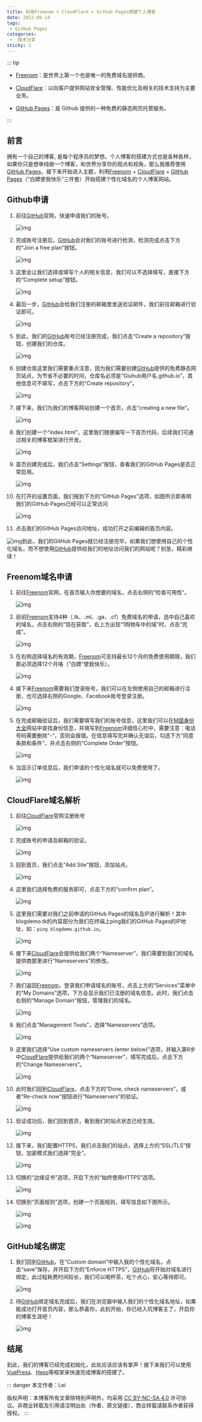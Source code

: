 ```yaml
---
title: 利用Freenom + CloudFlare + Github Pages搭建个人博客
date: 2022-06-14
tags:
 - GitHub Pages
categories:
 -  技术分享
sticky: 1
---
```


::: tip

- [Freenom](https://www.freenom.com/)：是世界上第一个也是唯一的免费域名提供商。

- [CloudFlare](https://www.cloudflare.com/)：以向客户提供网站安全管理、性能优化及相关的技术支持为主要业务。

- [GitHub Pages](https://github.com/)：是 Github 提供的一种免费的静态网页托管服务。

:::

## 前言

拥有一个自己的博客, 是每个程序员的梦想。个人博客的搭建方式也是各种各样，如果你只是想单纯做一个博客，和世界分享你的观点和视角，那么我推荐使用 [GitHub Pages](https://github.com/)，接下来开始进入主题，利用[Freenom](https://www.freenom.com/) + [CloudFlare](https://www.cloudflare.com/) + [GitHub Pages](https://github.com/)（“白嫖使我快乐”三件套）开始搭建个性化域名的个人博客网站。

## Github申请

1. 前往[GitHub](https://github.com/)官网，快速申请我们的账号。

   ![img](https://lilei2603.github.io/images/freenom-cloudFlare-githubPages/github-1.png)

2. 完成账号注册后，[GitHub](https://github.com/)会对我们的账号进行检测，检测完成点击下方的“Join a free plan”按钮。

   ![img](https://lilei2603.github.io/images/freenom-cloudFlare-githubPages/github-2.png)

3. 这里会让我们选择或填写个人的相关信息，我们可以不选择填写，直接下方的“Complete setup”按钮。

   ![img](https://lilei2603.github.io/images/freenom-cloudFlare-githubPages/github-3.png)

4. 最后一步，[GitHub](https://github.com/)会给我们注册的邮箱里发送验证邮件，我们前往邮箱进行验证即可。

   ![img](https://lilei2603.github.io/images/freenom-cloudFlare-githubPages/github-4.png)

5. 到此，我们的[GitHub](https://github.com/)账号已经注册完成，我们点击“Create a repository”按钮，创建我们的仓库。

   ![img](https://lilei2603.github.io/images/freenom-cloudFlare-githubPages/github-5.png)

6. 创建仓库这里我们需要重点注意，因为我们需要创建[GitHub](https://github.com/)提供的免费静态网页站点，为节省不必要的时间，仓库名必须是“Giuhub用户名.github.io”，其他信息可不填写，点击下方的“Create repository”。

   ![img](https://lilei2603.github.io/images/freenom-cloudFlare-githubPages/github-6.png)

7. 接下来，我们为我们的博客网站创建一个首页，点击“creating a new file”。

   ![img](https://lilei2603.github.io/images/freenom-cloudFlare-githubPages/github-7.png)

8. 我们创建一个“index.html”，这里我们随便编写一下首页代码，后续我们可通过相关的博客框架进行开发。

   ![img](https://lilei2603.github.io/images/freenom-cloudFlare-githubPages/github-8.png)

9. 首页创建完成后，我们点击“Settings”按钮，查看我们的GitHub Pages是否正常启用。

   ![img](https://lilei2603.github.io/images/freenom-cloudFlare-githubPages/github-9.png)

10. 在打开的设置页面，我们拖到下方的“GitHub Pages”选项，如图所示即表明我们的GitHub Pages已经可以正常访问

    ![img](https://lilei2603.github.io/images/freenom-cloudFlare-githubPages/github-10.png)

11. 点击我们的GitHub Pages访问地址，成功打开之前编辑的首页内容。

![img](https://lilei2603.github.io/images/freenom-cloudFlare-githubPages/github-11.png)到此，我们的GitHub Pages就已经注册完毕，如果我们想使用自己的个性化域名，而不想使用[GitHub](https://github.com/)提供给我们的地址访问我们的网站呢？别急，精彩继续！

## Freenom域名申请

1. 前往[Freenom](https://www.freenom.com/)官网，在首页输入你想要的域名，点击右侧的“检查可用性”。

   ![img](https://lilei2603.github.io/images/freenom-cloudFlare-githubPages/freenom-1.png)

2. 目前[Freenom](https://www.freenom.com/)支持4种（.tk、.ml、.ga、.cf）免费域名的申请，选中自己喜欢的域名，点击右侧的“现在获取”，右上方出现“1购物车中的域”时，点击“完成”。

   ![img](https://lilei2603.github.io/images/freenom-cloudFlare-githubPages/freenom-2.png)

3. 在右侧选择域名的有效期，[Freenom](https://www.freenom.com/)可支持最长12个月的免费使用期限，我们那必须选择12个月咯（“白嫖”使我快乐）。

   ![img](https://lilei2603.github.io/images/freenom-cloudFlare-githubPages/freenom-3.png)

4. 接下来[Freenom](https://www.freenom.com/)需要我们登录账号，我们可以在左侧使用自己的邮箱进行注册，也可选择右侧的Google、Facebook账号登录注册。

   ![img](https://lilei2603.github.io/images/freenom-cloudFlare-githubPages/freenom-4.png)

5. 在完成邮箱验证后，我们需要填写我们的账号信息，这里我们可以在[M国身份大全](http://www.shenfendaquan.com/)网站中查找身份信息，并填写到[Freenom](https://www.freenom.com/)详细信心栏中，需要注意：电话号码需要删除“-”，否则会报错。在信息填写完并确认无误后，勾选下方“同意条款和条件”，并点击右侧的“Complete Order”按钮。

   ![img](https://lilei2603.github.io/images/freenom-cloudFlare-githubPages/freenom-5.png)

6. 当显示订单信息后，我们申请的个性化域名就可以免费使用了。

   ![img](https://lilei2603.github.io/images/freenom-cloudFlare-githubPages/freenom-6.png)

## CloudFlare域名解析

1. 前往[CloudFlare](https://www.cloudflare.com/)官网注册账号

   ![img](https://lilei2603.github.io/images/freenom-cloudFlare-githubPages/cloudflare-1.png)

2. 完成账号的申请及邮箱的验证。

   ![img](https://lilei2603.github.io/images/freenom-cloudFlare-githubPages/cloudflare-2.png)

3. 回到首页，我们点击“Add Site”按钮，添加站点。

   ![img](https://lilei2603.github.io/images/freenom-cloudFlare-githubPages/cloudflare-3.png)

4. 这里我们选择免费的服务即可，点击下方的“confirm plan”。

   ![img](https://lilei2603.github.io/images/freenom-cloudFlare-githubPages/cloudflare-4.png)

5. 这里我们需要对我们之前申请的GitHub Pages的域名及IP进行解析！其中blogdemo.tk的内容部分为我们在终端上ping我们的GitHub Pages的IP地址，如：`ping blogdemo.github.io`。

   ![img](https://lilei2603.github.io/images/freenom-cloudFlare-githubPages/cloudflare-5.png)

6. 接下来[CloudFlare](https://www.cloudflare.com/)会提供给我们两个“Nameserver”，我们需要到我们的域名提供商那里进行“Nameservers”的修改。

   ![img](https://lilei2603.github.io/images/freenom-cloudFlare-githubPages/cloudflare-6.png)

7. 我们返回[Freenom](https://www.freenom.com/)，登录我们申请域名的账号，点击上方的“Services”菜单中的“My Domains”选项，下方会显示我们已注册的域名信息。此时，我们点击右侧的“Manage Domain”按钮，管理我们的域名。

   ![img](https://lilei2603.github.io/images/freenom-cloudFlare-githubPages/freenom-7.png)

8. 我们点击“Management Tools”，选择“Nameservers”选项。

   ![img](https://lilei2603.github.io/images/freenom-cloudFlare-githubPages/freenom-8.png)

9. 这里我们选择“Use custom nameservers (enter below)”选项，并输入第6步中[CloudFlare](https://www.cloudflare.com/)提供给我们的两个“Nameserver”，填写完成后，点击下方的“Change Nameservers”。

   ![img](https://lilei2603.github.io/images/freenom-cloudFlare-githubPages/freenom-9.png)

10. 此时我们回到[CloudFlare](https://www.cloudflare.com/)，点击下方的“Done, check nameservers”，或者“Re-check now”按钮进行“Nameservers”的验证。

    ![img](https://lilei2603.github.io/images/freenom-cloudFlare-githubPages/cloudflare-7.png)

11. 验证成功后，我们回到首页，看到我们的站点状态已经生效。

    ![img](https://lilei2603.github.io/images/freenom-cloudFlare-githubPages/cloudflare-8.png)

12. 接下来，我们配置HTTPS，我们点击我们的站点，选择上方的“SSL/TLS”按钮，加密模式我们选择“完全”。

    ![img](https://lilei2603.github.io/images/freenom-cloudFlare-githubPages/cloudflare-9.png)

13. 切换的“边缘证书”选项，开启下方的“始终使用HTTPS”选项。

    ![img](https://lilei2603.github.io/images/freenom-cloudFlare-githubPages/cloudflare-10.png)

14. 切换到“页面规则”选项，创建一个页面规则，填写信息如下图所示。

    ![img](https://lilei2603.github.io/images/freenom-cloudFlare-githubPages/cloudflare-11.png)

    ![img](https://lilei2603.github.io/images/freenom-cloudFlare-githubPages/cloudflare-12.png)

## GitHub域名绑定

1. 我们回到[GitHub](https://github.com/)，在“Custom domain”中输入我的个性化域名，点击“save”保存，并开启下方的“Enforce HTTPS”，[GitHub](https://github.com/)将开始对域名进行绑定，此过程耗费时间较长，我们可以喝杯茶，吃个点心，安心等待即可。

    ![img](https://lilei2603.github.io/images/freenom-cloudFlare-githubPages/github-12.png)

2. 待[GitHub](https://github.com/)绑定域名完成后，我们在浏览器中输入我们的个性化域名地址，如果能成功打开首页内容，那么恭喜你，此刻开始，你已经入坑博客主了，开启你的博客生涯吧！

    ![img](https://lilei2603.github.io/images/freenom-cloudFlare-githubPages/github-13.png)

## 结尾

到此，我们的博客已经完成初始化，此处应该应该有掌声！接下来我们可以使用[VuePress](https://vuepress.vuejs.org/)、[Hexo](https://hexo.io/zh-cn/)等框架来快速完成博客的搭建了。

::: danger
本文作者：Lei

版权声明：本博客所有文章除特别声明外，均采用 [CC BY-NC-SA 4.0](https://creativecommons.org/licenses/by-nc-sa/4.0/deed.zh) 许可协议。非商业转载及引用请注明出处（作者、原文链接），商业转载请联系作者获得授权。
:::

